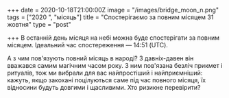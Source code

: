 +++
date = 2020-10-18T21:00:00Z
image = "/images/bridge_moon_n.png"
tags = ["2020 ", "місяць"]
title = "Спостерігаємо за повним місяцем 31 жовтня"
type = "post"

+++
В останній день місяця на небі можна буде спостерігати за повним місяцем. Ідеальний час спостереження — 14:51 (UTC).  
  
А з чим пов'язують повний місяць в народі? З давніх-давен вiн вважався самим магічним часом року. З ним пов'язана безліч прикмет і ритуалів, тож ми вибрали для вас найпростіший і найприємнiший: кажуть, якщо закохані поцілуються саме під час повного місяця, їх відносини будуть довгими і щасливими. Хто ризикне перевірити?